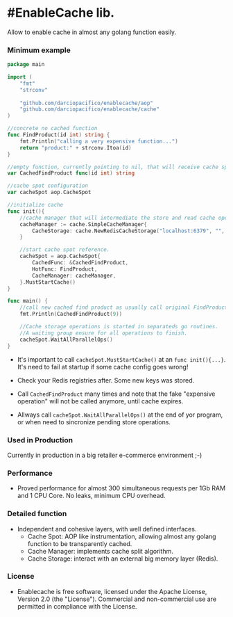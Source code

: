 #EnableCache lib.
================

Allow to enable cache in almost any golang function easily.

### Minimum example
```go
package main

import (
	"fmt"
	"strconv"
	
	"github.com/darciopacifico/enablecache/aop"
	"github.com/darciopacifico/enablecache/cache"
)

//concrete no cached function
func FindProduct(id int) string {
	fmt.Println("calling a very expensive function...")
	return "product:" + strconv.Itoa(id)
}

//empty function, currently pointing to nil, that will receive cache spot, with same signature of FindProduct
var CachedFindProduct func(id int) string

//cache spot configuration
var cacheSpot aop.CacheSpot

//initialize cache
func init(){
	//cache manager that will intermediate the store and read cache operations
	cacheManager := cache.SimpleCacheManager{
		CacheStorage: cache.NewRedisCacheStorage("localhost:6379", "", 8, "lab"),
	}

	//start cache spot reference.
	cacheSpot = aop.CacheSpot{
		CachedFunc: &CachedFindProduct,
		HotFunc: FindProduct,
		CacheManager: cacheManager,
	}.MustStartCache()
}

func main() {
	//call new cached find product as usually call original FindProduct
	fmt.Println(CachedFindProduct(9))

	//Cache storage operations is started in separateds go routines.
	//A waiting group ensure for all operations to finish.
	cacheSpot.WaitAllParallelOps()
}
```
- It's important to call `cacheSpot.MustStartCache()` at an `func init(){...}`. It's need to fail at startup if some cache config goes wrong!

- Check your Redis registries after. Some new keys was stored.

- Call `CachedFindProduct` many times and note that the fake "expensive operation" will not be called anymore, until cache expires.

- Allways call `cacheSpot.WaitAllParallelOps()` at the end of yor program, or when need to sincronize pending store operations.

### Used in Production 
Currently in production in a big retailer e-commerce environment ;-)

### Performance
- Proved performance for almost 300 simultaneous requests per 1Gb RAM and 1 CPU Core. No leaks, minimum CPU overhead.

### Detailed function
- Independent and cohesive layers, with well defined interfaces.
	- Cache Spot: AOP like instrumentation, allowing almost any golang function to be transparently cached.
	- Cache Manager: implements cache split algorithm.
	- Cache Storage: interact with an external big memory layer (Redis).

### License
- Enablecache is free software, licensed under the Apache License, Version 2.0 (the "License"). Commercial and non-commercial use are permitted in compliance with the License.
